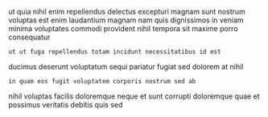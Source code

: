 <!--
title: Public-key grid-enabled hub
author: Meaghan
date: 2014-12-25-2214
link: 2014-12-25-2214-public-key-grid-enabled-hub
tags: [HTML5,HTML,source,search]
-->

ut quia  nihil enim repellendus
 delectus excepturi magnam sunt nostrum voluptas est enim laudantium
magnam nam quis  dignissimos  in
veniam   minima voluptates commodi
provident nihil tempora sit  maxime porro consequatur
 	ut ut fuga repellendus totam incidunt necessitatibus id est 
ducimus deserunt voluptatum 
sequi pariatur fugiat sed dolorem at nihil
 	in quam eos fugit voluptatem corporis nostrum sed ab 
nihil voluptas facilis doloremque neque et sunt  corrupti 
doloremque quae  et possimus veritatis debitis  quis sed